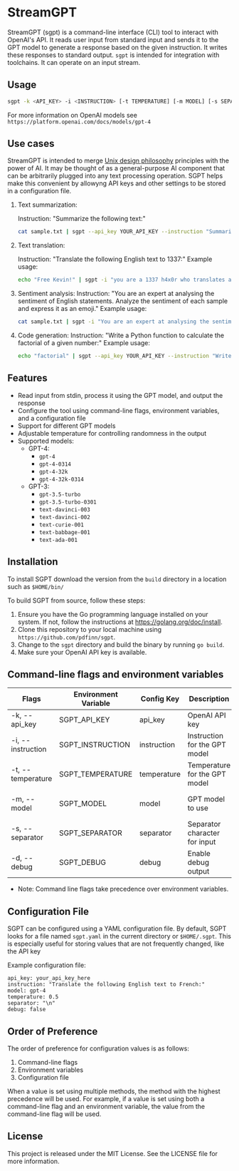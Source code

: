 # StreamGPT
StreamGPT (sgpt) is a command-line interface (CLI) tool to interact with OpenAI's API. It reads user input from standard input and sends it to the GPT model to generate a response based on the given instruction.  It writes these responses to standard output.  `sgpt` is intended for integration with toolchains.  It can operate on an input stream.

## Usage

```sh
sgpt -k <API_KEY> -i <INSTRUCTION> [-t TEMPERATURE] [-m MODEL] [-s SEPARATOR] [-d]
```
For more information on OpenAI models see `https://platform.openai.com/docs/models/gpt-4`


## Use cases

StreamGPT is intended to merge [Unix design philosophy](https://en.wikipedia.org/wiki/Unix_philosophy) principles with the power of AI.  It may be thought of as a general-purpose AI component that can be arbitrarily plugged into any text processing operation.  SGPT helps make this convenient by allowyng API keys and other settings to be stored in a configuration file.

1) Text summarization:

   Instruction: "Summarize the following text:"

    ```sh
   cat sample.txt | sgpt --api_key YOUR_API_KEY --instruction "Summarize the following text:" --model "gpt-3.5-turbo"
   ```

2) Text translation:

   Instruction: "Translate the following English text to 1337:"
   Example usage:

    ```sh
   echo "Free Kevin!" | sgpt -i "you are a 1337 h4x0r who translates any input to '1337'" -k <API_KEY>
   ```

3) Sentiment analysis:
   Instruction: "You are an expert at analysing the sentiment of English statements. Analyze the sentiment of each sample and express it as an emoji."
   Example usage:

    ```sh
   cat sample.txt | sgpt -i "You are an expert at analysing the sentiment of English statements. Analyze the sentiment of each sample and express it as an emoji." -k <API_KEY>
   ```

4) Code generation:
Instruction: "Write a Python function to calculate the factorial of a given number:"
Example usage:

    ```sh
   echo "factorial" | sgpt --api_key YOUR_API_KEY --instruction "Write a Python function to calculate the factorial of a given number:" --model "gpt-3.5-turbo"
    ```

## Features

- Read input from stdin, process it using the GPT model, and output the response
- Configure the tool using command-line flags, environment variables, and a configuration file
- Support for different GPT models
- Adjustable temperature for controlling randomness in the output
- Supported models:
    - GPT-4:
        - `gpt-4`
        - `gpt-4-0314`
        - `gpt-4-32k`
        - `gpt-4-32k-0314`
    - GPT-3:
        - `gpt-3.5-turbo`
        - `gpt-3.5-turbo-0301`
        - `text-davinci-003`
        - `text-davinci-002`
        - `text-curie-001`
        - `text-babbage-001`
        - `text-ada-001`

## Installation

To install SGPT download the version from the `build` directory in a location such as `$HOME/bin/`

To build SGPT from source, follow these steps:

1. Ensure you have the Go programming language installed on your system. If not, follow the instructions at https://golang.org/doc/install.
2. Clone this repository to your local machine using `https://github.com/pdfinn/sgpt`.
3. Change to the `sgpt` directory and build the binary by running `go build`.
4. Make sure your OpenAI API key is available.


## Command-line flags and environment variables

| Flags              | Environment Variable	         | Config Key      | 	Description	                  | Default       |
|--------------------|-------------------|-----------------|--------------------------------|---------------|
| -k, --api_key	     | SGPT_API_KEY      | 	api_key	 | OpenAI API key                        | (none)        |
| -i, --instruction	 | SGPT_INSTRUCTION	 | instruction	    | Instruction for the GPT model  | 	(none)       |
| -t, --temperature	 | SGPT_TEMPERATURE	 | temperature     | 	Temperature for the GPT model | 	0.5          |
| -m, --model	       | SGPT_MODEL	       | model           | GPT model to use	              | gpt-3.5-turbo |
| -s, --separator    | 	SGPT_SEPARATOR   | 	separator      | 	Separator character for input | 	\n           |
| -d, --debug        | SGPT_DEBUG        | 	debug          | 	Enable debug output	          | false         |

- Note: Command line flags take precedence over environment variables.

## Configuration File
SGPT can be configured using a YAML configuration file. By default, SGPT looks for a file named `sgpt.yaml` in the current directory or `$HOME/.sgpt`.  This is especially useful for storing values that are not frequently changed, like the API key

Example configuration file:

```
api_key: your_api_key_here
instruction: "Translate the following English text to French:"
model: gpt-4
temperature: 0.5
separator: "\n"
debug: false
```

## Order of Preference
The order of preference for configuration values is as follows:

1. Command-line flags
2. Environment variables
3. Configuration file

When a value is set using multiple methods, the method with the highest precedence will be used. For example, if a value is set using both a command-line flag and an environment variable, the value from the command-line flag will be used.

## License

This project is released under the MIT License. See the LICENSE file for more information.
